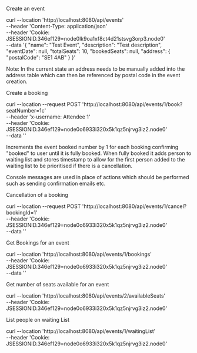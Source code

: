 Create an event  

curl --location 'http://localhost:8080/api/events' \
--header 'Content-Type: application/json' \
--header 'Cookie: JSESSIONID.346ef129=node0lk9oa1xf8ct4d21stsvg3orp3.node0' \
--data '{
"name": "Test Event",
"description": "Test description",
"eventDate": null,
"totalSeats": 10,
"bookedSeats": null,
"address": {
"postalCode": "SE1 4AB"
}
}'


Note: In the current state an address needs to be manually added into the address table which can then be referenced by postal code in the event creation.

Create a booking 

curl --location --request POST 'http://localhost:8080/api/events/1/book?seatNumber=1c' \
--header 'x-username: Attendee 1' \
--header 'Cookie: JSESSIONID.346ef129=node0o6933i320x5k1qz5njrvg3iz2.node0' \
--data ''

Increments the event booked number by 1 for each booking confirming "booked" to user until it is fully booked. When fully booked it adds person to waiting list and stores timestamp to allow for the first person added to the waiting list to be prioritised if there is a cancellation.

Console messages are used in place of actions which should be performed such as sending confirmation emails etc.

Cancellation of a booking 

curl --location --request POST 'http://localhost:8080/api/events/1/cancel?bookingId=1' \
--header 'Cookie: JSESSIONID.346ef129=node0o6933i320x5k1qz5njrvg3iz2.node0' \
--data ''

Get Bookings for an event

curl --location 'http://localhost:8080/api/events/1/bookings' \
--header 'Cookie: JSESSIONID.346ef129=node0o6933i320x5k1qz5njrvg3iz2.node0' \
--data ''

Get number of seats available for an event

curl --location 'http://localhost:8080/api/events/2/availableSeats' \
--header 'Cookie: JSESSIONID.346ef129=node0o6933i320x5k1qz5njrvg3iz2.node0'

List people on waiting List

curl --location 'http://localhost:8080/api/events/1/waitingList' \
--header 'Cookie: JSESSIONID.346ef129=node0o6933i320x5k1qz5njrvg3iz2.node0'
